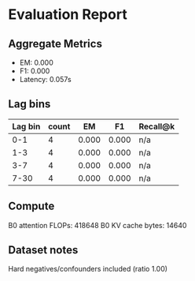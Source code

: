# Evaluation Report

## Aggregate Metrics

- EM: 0.000
- F1: 0.000
- Latency: 0.057s

## Lag bins
| Lag bin | count | EM | F1 | Recall@k |
| ------- | ----- | --- | --- | -------- |
| 0-1 | 4 | 0.000 | 0.000 | n/a |
| 1-3 | 4 | 0.000 | 0.000 | n/a |
| 3-7 | 4 | 0.000 | 0.000 | n/a |
| 7-30 | 4 | 0.000 | 0.000 | n/a |

## Compute
B0 attention FLOPs: 418648
B0 KV cache bytes: 14640

## Dataset notes
Hard negatives/confounders included (ratio 1.00)